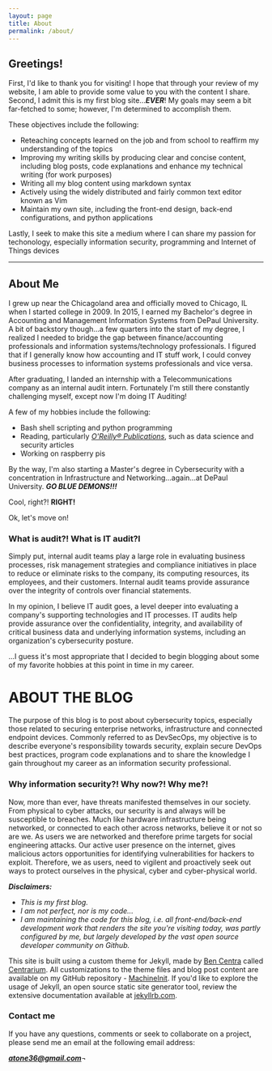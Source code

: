 ```yaml
--- 
layout: page
title: About
permalink: /about/
---
```


## Greetings!
First, I'd like to thank you for visiting! I hope that through your review of my website, I am able to provide some value to you with the content I share. Second, I admit this is my first blog site...***EVER***! My goals may seem a bit far-fetched to some; however, I'm determined to accomplish them.

These objectives include the following:
+ Reteaching concepts learned on the job and from school to reaffirm my understanding of the topics
+ Improving my writing skills by producing clear and concise content, including blog posts, code explanations and enhance my technical writing (for work purposes)
+ Writing all my blog content using markdown syntax
+ Actively using the widely distributed and fairly common text editor known as Vim
+ Maintain my own site, including the front-end design, back-end configurations, and python applications 

Lastly, I seek to make this site a medium where I can share my passion for techonology, especially information security, programming and Internet of Things devices 

---
## About Me
I grew up near the Chicagoland area and officially moved to Chicago, IL when I started college in 2009. In 2015, I earned my Bachelor's degree in Accounting and Management Information Systems from DePaul University. A bit of backstory though...a few quarters into the start of my degree, I realized I needed to bridge the gap between finance/accounting professionals and information systems/technology professionals. I figured that if I generally know how accounting and IT stuff work, I could convey business processes to information systems professionals and vice versa. 

After graduating, I landed an internship with a Telecommunications company as an internal audit intern. Fortunately I'm still there constantly challenging myself, except now I'm doing IT Auditing!

A few of my hobbies include the following:
+ Bash shell scripting and python programming 
+ Reading, particularly *[O'Reilly&reg; Publications][oreilly]*, such as data science and security articles 
+ Working on raspberry pis

By the way, I'm also starting a Master's degree in Cybersecurity with a concentration in Infrastructure and Networking...again...at DePaul University.
***GO BLUE DEMONS!!!*** 

Cool, right?!
**RIGHT!**

Ok, let's move on!

### What is audit?! What is IT audit?l 
Simply put, internal audit teams play a large role in evaluating business processes, risk management strategies and compliance initiatives in place to reduce or eliminate risks to the company, its computing resources, its employees, and their customers. Internal audit teams provide assurance over the integrity of controls over financial statements. 

In my opinion, I believe IT audit goes, a level deeper into evaluating a company's supporting technologies and IT processes. IT audits help provide assurance over the confidentiality, integrity, and availability of critical business data and underlying information systems, including an organization's cybersecurity posture.

...I guess it's most appropriate that I decided to begin blogging about some of my favorite hobbies at this point in time in my career.

# ABOUT THE BLOG 
The purpose of this blog is to post about cybersecurity topics, especially those related to securing enterprise networks, infrastructure 
and connected endpoint devices. Commonly referred to as DevSecOps, my objective is to describe everyone's responsibility towards security, explain secure DevOps best practices, program code explanations and to share the knowledge I gain throughout my career as an information security professional.

### Why information security?! Why now?! Why me?!
Now, more than ever, have threats manifested themselves in our society. From physical to cyber attacks, our security is and always will be susceptible to breaches. Much like hardware infrastructure being networked, or connected to each other across networks, believe it or not so are we. As users we are networked and therefore prime targets for social engineering attacks. Our active user presence on the internet, gives malicious actors opportunities for identifying vulnerabilities for hackers to exploit. Therefore, we as users, need to vigilent and proactively seek out ways to protect ourselves in the physical, cyber and cyber-physical world.

***Disclaimers:***
- *This is my first blog.*
- *I am not perfect, nor is my code...*
- *I am maintaining the code for this blog, i.e. all front-end/back-end development work that renders the site you're visiting today, was partly configured by me, but largely developed by the vast open source developer community on Github.*

This site is built using a custom theme for Jekyll, made by [Ben Centra][] called [Centrarium][]. All customizations to the theme files and blog post content are available on my GitHub repository - [MachineInit][]. If you'd like to explore the usage of Jekyll, an open source static site generator tool, review the extensive documentation available at [jekyllrb.com][].

[centrarium]: https://github.com/bencentra/centrarium
[Ben Centra]: http://bencentra.com
[MachineInit]: https://github.com/mrmachine3/machineinit
[jekyllrb.com]: http://jekyllrb.com/
[jekyll]: https://github.com/jekyll/jekyll                                                                                                               
[oreilly]: http://shop.oreilly.com/

### Contact me
If you have any questions, comments or seek to collaborate on a project, please send me an email at the following email address:

***[atone36@gmail.com](mailto:atone36@gmail.com)***¬

